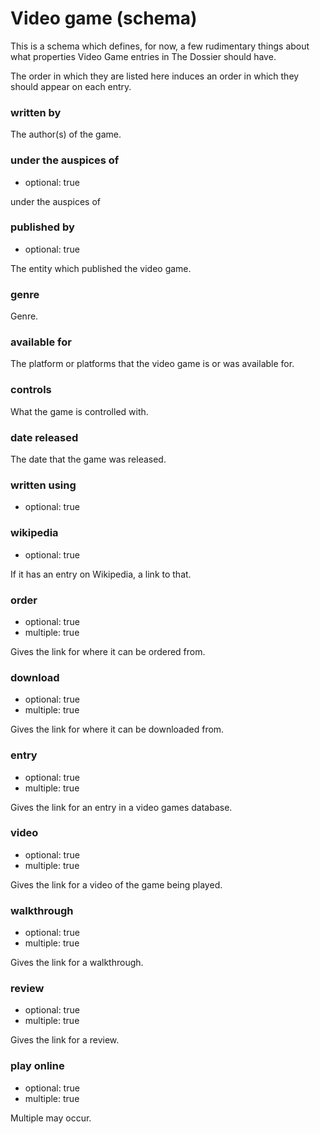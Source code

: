 Video game (schema)
===================

This is a schema which defines, for now, a few rudimentary things about
what properties Video Game entries in The Dossier should have.

The order in which they are listed here induces an order in which they
should appear on each entry.

### written by

The author(s) of the game.

### under the auspices of

*   optional: true

under the auspices of

### published by

*    optional: true

The entity which published the video game.

### genre

Genre.

### available for

The platform or platforms that the video game is or was available for.

### controls

What the game is controlled with.

### date released

The date that the game was released.

### written using

*    optional: true

### wikipedia

*    optional: true

If it has an entry on Wikipedia, a link to that.

### order

*    optional: true
*    multiple: true

Gives the link for where it can be ordered from.

### download

*    optional: true
*    multiple: true

Gives the link for where it can be downloaded from.

### entry

*    optional: true
*    multiple: true

Gives the link for an entry in a video games database.

### video

*    optional: true
*    multiple: true

Gives the link for a video of the game being played.

### walkthrough

*    optional: true
*    multiple: true

Gives the link for a walkthrough.

### review

*    optional: true
*    multiple: true

Gives the link for a review.

### play online

*    optional: true
*    multiple: true

Multiple may occur.
